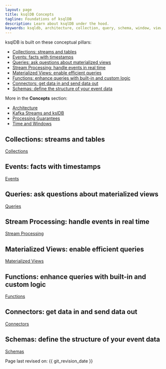 ```yaml
---
layout: page
title: ksqlDB Concepts
tagline: Foundations of ksqlDB
description: Learn about ksqlDB under the hood.
keywords: ksqldb, architecture, collection, query, schema, window, view
---
```


ksqlDB is built on these conceptual pillars:

- [Collections: streams and tables](#collections-streams-and-tables)
- [Events: facts with timestamps](#events-facts-with-timestamps)
- [Queries: ask questions about materialized views](#queries-ask-questions-about-materialized-views)
- [Stream Processing: handle events in real time](#stream-processing-handle-events-in-real-time)
- [Materialized Views: enable efficient queries](#materialized-views-enable-efficient-queries)
- [Functions: enhance queries with built-in and custom logic](#functions-enhance-queries-with-built-in-and-custom-logic)
- [Connectors: get data in and send data out](#connectors-get-data-in-and-send-data-out)
- [Schemas: define the structure of your event data](#schemas-define-the-structure-of-your-event-data)

More in the **Concepts** section:

- [Architecture](ksql-architecture.md)
- [Kafka Streams and kslDB](ksql-and-kafka-streams.md)
- [Processing Guarantees](ksqldb-processing-guarantees.md)
- [Time and Windows](time-and-windows-in-ksql-queries.md)

Collections: streams and tables
-------------------------------

[Collections](collections/index.md)

Events: facts with timestamps
-----------------------------

[Events](events.md)

Queries: ask questions about materialized views
-----------------------------------------------

[Queries](queries/index.md)

Stream Processing: handle events in real time
------------------------------------------------

[Stream Processing](stream-processing.md)

Materialized Views: enable efficient queries
--------------------------------------------

[Materialized Views](materialized-views.md)

Functions: enhance queries with built-in and custom logic
---------------------------------------------------------

[Functions](functions.md)

Connectors: get data in and send data out
-----------------------------------------

[Connectors](connectors.md)

Schemas: define the structure of your event data
------------------------------------------------

[Schemas](ksqldb-schemas.md)

Page last revised on: {{ git_revision_date }}
